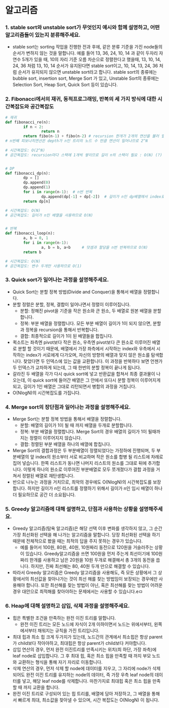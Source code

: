 # 알고리즘



### 1. stable sort와 unstable sort가 무엇인지 예시와 함께 설명하고, 어떤 알고리즘들이 있는지 분류해주세요.

- stable sort는 sorting 작업을 진행한 전과 후에, 같은 분류 기준을 가진 node들의 순서가 변하지 않는 것을 말합니다. 예를 들어 13, 36, 24, 10, 14 과 같이 두자리 자연수 5개가 있을 때, 10의 자리 기준 오름 차순으로 정렬한다고 했을때, 13, 10, 14, 24, 36 처럼 13, 10, 14 순서가 유지된다면 stable sort이고, 10, 14, 13, 24, 36 처럼 순서가 유지되지 않으면 unstable sort라고 합니다. stable sort의 종류에는 bubble sort, insertion sort, Merge Sort 가 있고, Unstable Sort의 종류에는 Selection Sort, Heap Sort, Quick Sort 등이 있습니다.





### 2. Fibonacci에서의 재귀, 동적프로그래밍, 반복의 세 가지 방식에 대한 시간복잡도와 공간복잡도

```python
# 재귀
def fibonacci_re(n):
		if n < 2:
				return n
		return fibo(n-1) + fibo(n-2) # recursion 한개가 2개의 연산을 불러 일으킨다. 
# n번째 피보나치연산은 depth가 n인 트리의 노드 수 만큼 연산이 일어나므로 2^N 
																	
# 시간복잡도: O(2^N)
# 공간복잡도: recursion마다 스택에 1개씩 쌓이므로 길이 n의 스택이 필요 : O(N) (?)


# DP
def fibonacci_dp(n):
		dp = []
		dp.append(0)
		dp.append(1)
		for i in range(n-1):  # n번 반복
				dp.append(dp[-1] + dp[-2])  # 길이가 n인 dp배열에서 index로 조회 및 덧셈: O(1)
		return dp[n]

# 시간복잡도: O(N)
# 공간복잡도: 길이가 n인 배열을 사용하므로 O(N)


# 반복
def fibonacci_loop(n):
		a, b = 0, 1
		for i in range(n-1): 
				a, b = b, a+b     # 덧셈과 할당을 n번 반복하므로 O(N)
		return b

# 시간복잡도: O(N)
# 공간복잡도: 변수 두개만 사용하므로 O(1)
```





### 3. Quick sort가 일어나는 과정을 설명해주세요.

- Quick Sort는 분할 정복 방법(Divide and Conquer)을 통해서 배열을 정렬합니다.
- 분할 정렬은 분할, 정복, 결합이 일어나면서 정렬이 이루어집니다.
  - 분할: 정해진 pivot을 기준을 작은 원소와 큰 원소, 두 배열로 원본 배열을 분할합니다.
  - 정복: 부분 배열을 정렬합니다. 모든 부분 배열이 길이가 1이 되지 않으면, 분할과 정복을 recursion을 통해서 반복합니다.
  - 결합: 최종적으로 길이가 1이 된 배열들을 합칩니다.
- 퀵소트는 좌측엔 pivot보다 작은 원소, 우측엔 pivot보다 큰 원소로 이루어진 배열로 분할 할 것이기 때문에, 배열에서 가장 좌측에서 시작하는 index와 우측에서 시작하는 index가 서로에게 다가오며, 자신의 방향의 배열과 맞지 않은 원소를 탐색합니다. 찾았다면 두 인덱스에 있는 값을 교환합니다. 이 과정을 반복하다 보면 언젠가 두 인덱스가 교차하게 되는데, 그 때 한번의 분할 정복이 끝나게 됩니다.
- 갈라진 두 배열을 각가 다시 quick sort에 넣고 반환값을 합쳐서 최종 결과물이 나오는데, 이 quick sort에 들어간 배열은 그 안에서 또다시 분할 정복이 이루어지게 되고, 길이가 1인 배열은 그대로 리턴되면서 병합의 과정을 거칩니다.
- O(NlogN)의 시간복잡도를 가집니다.





### 4. **Merge sort의 장단점과 일어나는 과정을 설명해주세요.**

- Merge Sort는 분할 정복 방법을 통해서 배열을 정렬합니다.
  - 분할: 배열의 길이가 1이 될 때 까지 배열을 두개로 분할합니다.
  - 정복: 부분 배열을 정렬합니다. Merge Sort의 경우 배열의 길이가 1이  될때까지는 정렬이 이루어지지 않습니다.
  - 결합: 정렬된 부분 배열을 하나의 배열에 합칩니다.
- Merge Sort의 결합과정은 두 부분배열이 정렬되었다는 가정하에 진행되며,  두 부분배열의 앞 index의 원소부터 서로 비교하며 작은 원소를 합병 될 리스트에 차례로 집어 넣습니다. 한쪽 리스트가 동나면 나머지 리스트의 원소를 그대로 뒤에 추가합니다. 이렇게 하나의 원소로 이루어진 부분배열로 모두 쪼개졌다가 결합 과정을 거쳐서 정렬된 배열로 재탄생합니다.
- 반으로 나누는 과정을 거치므로, 최악의 경우에도 O(NlogN)의 시간복잡도를 보장합니다. 하지만 길이가 n인 리스트를 정렬하기 위해서 길이가 n인 임시 배열이 하나 더 필요하므로 공간 더 소요됩니다.



### 5. Greedy 알고리즘에 대해 설명하고, 단점과 사용하는 상황을 설명해주세요. 

- Greedy 알고리즘(탐욕 알고리즘)은 해당 선택 이후 변화를 생각하지 않고, 그 순간 가장 최선화된 선택을 해 나가는 알고리즘을 말합니다. 당장 최선화된 선택을 하기 때문에 전체적으로 봤을 때는 최적의 답을 주지 못하는 경우가 있습니다. 
  - 예를 들어서 100원, 80원, 40원, 10원짜리 동전으로 120원을 거슬러주는 상황이 있습니다. Greedy알고리즘을 쓰면 100원을 먼저 주는게 최선이기에 100원짜리 한개를 사용하고 남은 20원을 10원 두개로 해결해서 총 3개의 동전을 씁니다. 하지만, 진짜 최선해는 80, 40원 두개 만으로 해결할 수 있습니다.
- 따라서 Greedy 알고리즘은 Greedy 알고리즘을 사용해도, 즉 모든 상황에서 그 상황에서의 최선값을 찾아나가는 것이 최선 해를 찾는 방법임이 보장되는 경우에만 사용해야 합니다. 또한 최선해를 찾는 방법이 아닌, 혹은 최선해를 찾는 방법이 어려운 경우 대안으로 최적해를 찾아야하는 문제에서는 사용할 수 있습니다.eㅁ





### 6. Heap에 대해 설명하고 삽입, 삭제 과정을 설명해주세요.

- 힙은 특별한 조건을 만족하는 완전 이진 트리를 말합니다.
  - 완전 이진 트리는 모든 노드에 자식이 2개 이하이면서 노드는 위에서부터, 왼쪽에서부터 채워지는 규칙을 가진 트리입니다.
- 최대 힙과 최소 힙 크게 두가지가 있는데, 노드간의 관계에서 최소힙은 항상 parent가 child보다 작아야하고, 최대힙은 항상 parent가 child보다 커야합니다.
- 삽입 연산의 경우, 먼저 완전 이진트리를 만족시키는 위치(최 하단, 가장 좌측)에 leaf node로 삽입합니다. 그 후 최대 힙, 혹은 최소 힙을 만족할 때 까지 부모 노드와 교환하는 형식을 통해 자기 자리로 이동합니다.
- 삭제 연산의 경우, 먼저 삭제 할 node에 데이터를 지우고, 그 자리에 node가 삭제되어도 완전 이진 트리를 유지하는 node의 데이터, 즉 가장 우측 leaf node의 데이터를 넣고, 해당 leaf node를 삭제합니다. 마찬가지로 최대힙 혹은 최소 힙을 만족할 때 까지 교환을 합니다.
- 완전 이진 트리로 구성되어 있는 힙 트리를, 배열에 담아 저장하고, 그 배열을 통해서 빠르게 최대, 최소값을 찾아낼 수 있으며, 시간 복잡도는 O(NlogN) 이 됩니다.